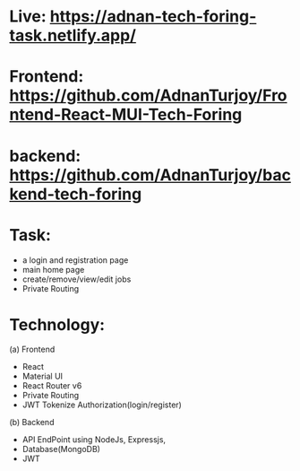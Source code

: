 # Live: https://adnan-tech-foring-task.netlify.app/

# Frontend: https://github.com/AdnanTurjoy/Frontend-React-MUI-Tech-Foring
# backend: https://github.com/AdnanTurjoy/backend-tech-foring

# Task:
   * a login and registration page
   * main home page
   * create/remove/view/edit jobs
   * Private Routing


# Technology:

  (a) Frontend

   * React
   * Material UI
   * React Router v6
   * Private Routing
   * JWT Tokenize Authorization(login/register)


  (b) Backend

   * API EndPoint using NodeJs, Expressjs, 
   * Database(MongoDB)
   * JWT